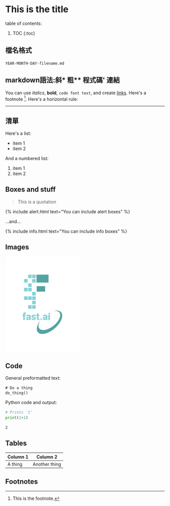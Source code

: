 # This is the title

table of contents:

1. TOC
{:toc}

## 檔名格式

`YEAR-MONTH-DAY-filename.md`

## markdown語法:斜* 粗** 程式碼' 連結
 
You can use *italics*, **bold**, `code font text`, and create 
[links](https://www.markdownguide.org/cheat-sheet/). Here's a footnote [^1]. Here's a horizontal rule:

---

## 清單

Here's a list:

- item 1
- item 2

And a numbered list:

1. item 1
1. item 2

## Boxes and stuff

> This is a quotation

{% include alert.html text="You can include alert boxes" %}

...and...

{% include info.html text="You can include info boxes" %}

## Images

![](/images/logo.png "fast.ai's logo")

## Code

General preformatted text:

    # Do a thing
    do_thing()

Python code and output:

```python
# Prints '2'
print(1+1)
```

    2

## Tables

| Column 1 | Column 2 |
|-|-|
| A thing | Another thing |

## Footnotes

[^1]: This is the footnote.

